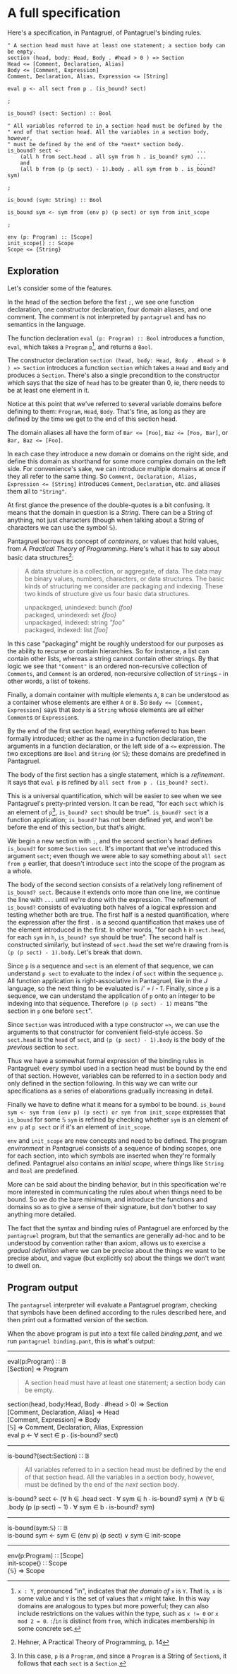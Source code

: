 # A full specification

Here's a specification, in Pantagruel, of Pantagruel's binding rules.
```pantagruel
" A section head must have at least one statement; a section body can be empty.
section (head, body: Head, Body . #head > 0 ) => Section
Head <= [Comment, Declaration, Alias]
Body <= [Comment, Expression]
Comment, Declaration, Alias, Expression <= [String]

eval p <- all sect from p . (is_bound? sect)

;

is_bound? (sect: Section) :: Bool

" All variables referred to in a section head must be defined by the
" end of that section head. All the variables in a section body, however,
" must be defined by the end of the *next* section body.
is_bound? sect <-                                           ...
    (all h from sect.head . all sym from h . is_bound? sym) ...
    and                                                     ...
    (all b from (p (p sect) - 1).body . all sym from b . is_bound? sym)

;

is_bound (sym: String) :: Bool

is_bound sym <- sym from (env p) (p sect) or sym from init_scope

;

env (p: Program) :: [Scope]
init_scope() :: Scope
Scope <= {String}
```

## Exploration

Let's consider some of the features.

In the head of the section before the first `;`, we see one function declaration, one constructor declaration, four domain aliases, and one comment. The comment is not interpreted by `pantagruel` and has no semantics in the language.

The function declaration `eval (p: Program) :: Bool` introduces a function, `eval`, which takes a `Program` `p`[^1], and returns a `Bool`.

[^1]: `x : Y`, pronounced "in", indicates that *the domain of* `x` is `Y`. That is, `x` is some value and `Y` is the set of values that `x` might take. In this way domains are analogous to types but more powerful; they can also include restrictions on the values within the type, such as `x != 0` or `x mod 2 = 0`. `:`/`in` is distinct from `from`, which indicates membership in some concrete set.

The constructor declaration `section (head, body: Head, Body . #head > 0 ) => Section` introduces a function `section` which takes a `Head` and `Body` and produces a `Section`. There's also a single precondition to the constructor which says that the size of `head` has to be greater than 0, ie, there needs to be at least one element in it.

Notice at this point that we've referred to several variable domains before defining to them: `Program`, `Head`, `Body`. That's fine, as long as they are defined by the time we get to the end of this section head.

The domain aliases all have the form of `Bar <= [Foo]`, `Baz <= [Foo, Bar]`, or `Bar, Baz <= [Foo]`.

In each case they introduce a new domain or domains on the right side, and define this domain as shorthand for some more complex domain on the left side. For convenience's sake, we can introduce multiple domains at once if they all refer to the same thing. So `Comment, Declaration, Alias, Expression <= [String]` introduces `Comment`, `Declaration`, etc. and aliases them all to `"String"`.

At first glance the presence of the double-quotes is a bit confusing. It means that the domain in question is a *String*. There can be a String of anything, not just characters (though when talking
 about a String of characters we can use the symbol 𝕊).

Pantagruel borrows its concept of *containers*, or values that hold values, from *A Practical Theory of Programming*. Here's what it has to say about basic data structures[^2]:

> A data structure is a collection, or aggregate, of data. The data may be binary values, numbers, characters, or data structures. The basic kinds of structuring we consider are packaging and indexing. These two kinds of structure give us four basic data structures.
>
> unpackaged, unindexed: bunch *(foo)*  \
> packaged, unindexed: set *{foo}*  \
> unpackaged, indexed: string *"foo"*  \
> packaged, indexed: list *[foo]*

[^2]: Hehner, A Practical Theory of Programming, p. 14

In this case "packaging" might be roughly understood for our purposes as the ability to recurse or contain hierarchies. So for instance, a list can contain other lists, whereas a string cannot contain other strings. By that logic we see that `"Comment"` is an ordered non-recursive collection of `Comments`, and `Comment` is an ordered, non-recursive collection of `String`s - in other words, a list of tokens.

Finally, a domain container with multiple elements `A`, `B` can be understood as a container whose elements are either `A` or `B`. So `Body <= [Comment, Expression]` says that `Body` is a `String` whose elements are all either `Comment`s or `Expression`s.

By the end of the first section head, everything referred to has been formally introduced; either as the name in a function declaration, the arguments in a function declaration, or the left side of a `<=` expression. The two exceptions are `Bool` and `String` (or 𝕊); these domains are predefined in Pantagruel.

The body of the first section has a single statement, which is a *refinement*. It says that `eval p` is refined by `all sect from p . (is_bound? sect)`.

This is a universal quantification, which will be easier to see when we see Pantagruel's pretty-printed version. It can be read, "for each `sect` which is an element of `p`[^3], `is_bound? sect` should be true". `is_bound? sect` is a function application; `is_bound?` has not been defined yet, and won't be before the end of this section, but that's alright.

[^3]: In this case, `p` is a `Program`, and since a `Program` is a String of `Section`s, it follows that each `sect` is a `Section`.

We begin a new section with `;`, and the second section's head defines `is_bound?` for some `Section` `sect`. It's important that we've introduced this argument `sect`; even though we were able to say something about `all sect from p` earlier, that doesn't introduce `sect` into the scope of the program as a whole.

The body of the second section consists of a relatively long refinement of `is_bound? sect`. Because it extends onto more than one line, we continue the line with `...` until we're done with the expression. The refinement of `is_bound?` consists of evaluating both halves of a logical expression and testing whether both are true. The first half is a nested quantification, where the expression after the first `.` is a second quantification that makes use of the element introduced in the first. In other words, "for each `h` in `sect.head`, for each `sym` in `h`, `is_bound? sym` should be true". The second half is constructed similarly, but instead of `sect.head` the set we're drawing from is `(p (p sect) - 1).body`. Let's break that down.

Since `p` is a sequence and `sect` is an element of that sequence, we can understand `p sect` to evaluate to the index *i* of `sect` within the sequence `p`. All function application is right-associative in Pantagruel, like in the *J* language, so the next thing to be evaluated is *i' = i - 1*. Finally, since `p` is a sequence, we can understand the application of `p` onto an integer to be indexing into that sequence. Therefore `(p (p sect) - 1)` means "the section in `p` one before `sect`".

Since `Section` was introduced with a type constructor `=>`, we can use the arguments to that constructor for convenient field-style access. So `sect.head` is the `head` of `sect`, and `(p (p sect) - 1).body` is the body of the *previous* section to `sect`.

Thus we have a somewhat formal expression of the binding rules in Pantagruel: every symbol used in a section head must be bound by the end of that section. However, variables can be referred to in a section body and only defined in the section following. In this way we can write our specifications as a series of elaborations gradually increasing in detail.

Finally we have to define what it means for a symbol to be bound. `is_bound sym <- sym from (env p) (p sect) or sym from init_scope` expresses that `is_bound` for some 𝕊 `sym` is refined by checking whether `sym` is an element of `env p` at `p sect` or if it's an element of `init_scope`.

`env` and `init_scope` are new concepts and need to be defined. The program *environment* in Pantagruel consists of a sequence of binding scopes, one for each section, into which symbols are inserted when they're formally defined. Pantagruel also contains an *initial scope*, where things like `String` and `Bool` are predefined.

More can be said about the binding behavior, but in this specification we're more interested in communicating the rules about when things need to be bound. So we do the bare minimum, and introduce the functions and domains so as to give a sense of their signature, but don't bother to say anything more detailed.

The fact that the syntax and binding rules of Pantagruel are enforced by the `pantagruel` program, but that the semantics are generally ad-hoc and to be understood by convention rather than axiom, allows us to exercise a *gradual definition* where we can be precise about the things we want to be precise about, and vague (but explicitly so) about the things we don't want to dwell on.

## Program output

The `pantagruel` interpreter will evaluate a Pantagruel program, checking that symbols have been defined according to the rules described here, and then print out a formatted version of the section.

When the above program is put into a text file called *binding.pant*, and we run `pantagruel binding.pant`, this is what's output:

-----
eval(p:Program) ∷ 𝔹 \
[Section] ⇒ Program

> A section head must have at least one statement; a section body can be empty.

section(head, body:Head, Body ⸳ #head > 0) ⇒ Section \
[Comment, Declaration, Alias] ⇒ Head \
[Comment, Expression] ⇒ Body \
[𝕊] ⇒ Comment, Declaration, Alias, Expression \
eval p ← ∀ sect ∈ p ⸳ (is-bound? sect)

***

is-bound?(sect:Section) ∷ 𝔹

> All variables referred to in a section head must be defined by the
> end of that section head. All the variables in a section body, however,
> must be defined by the end of the *next* section body.

is-bound? sect ← (∀ h ∈ .head sect ⸳ ∀ sym ∈ h ⸳ is-bound? sym) ∧ (∀ b ∈ .body (p (p sect) − 1) ⸳ ∀ sym ∈ b ⸳ is-bound? sym)

***

is-bound(sym:𝕊) ∷ 𝔹 \
is-bound sym ← sym ∈ (env p) (p sect) ∨ sym ∈ init-scope

***

env(p:Program) ∷ [Scope] \
init-scope() ∷ Scope \
{𝕊} ⇒ Scope
